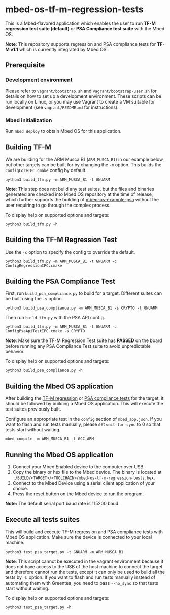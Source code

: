 # mbed-os-tf-m-regression-tests

This is a Mbed-flavored application which enables the user to run
**TF-M regression test suite (default)** or **PSA Compliance test suite**
with the Mbed OS.

**Note**: This repository supports regression and PSA compliance tests for
**TF-M v1.1** which is currently integrated by Mbed OS.

## Prerequisite

### Development environment

Please refer to `vagrant/bootstrap.sh` and `vagrant/bootstrap-user.sh` for
details on how to set up a development environment. These scripts can be run
locally on Linux, or you may use Vagrant to create a VM suitable for
development (see `vagrant/README.md` for instructions).

### Mbed initialization

Run `mbed deploy` to obtain Mbed OS for this application.

## Building TF-M

We are building for the ARM Musca B1 (`ARM_MUSCA_B1`) in our example
below, but other targets can be built for by changing the `-m` option.
This builds the `ConfigCoreIPC.cmake` config by default.

```
python3 build_tfm.py -m ARM_MUSCA_B1 -t GNUARM
```

**Note**: This step does not build any test suites, but the files and binaries
generated are checked into Mbed OS repository at the time of release, which
further supports the building of [mbed-os-example-psa](https://github.com/ARMmbed/mbed-os-example-psa)
without the user requiring to go through the complex process.

To display help on supported options and targets:

```
python3 build_tfm.py -h
```

## Building the TF-M Regression Test

Use the `-c` option to specify the config to override the default.

```
python3 build_tfm.py -m ARM_MUSCA_B1 -t GNUARM -c ConfigRegressionIPC.cmake
```

## Building the PSA Compliance Test

First, run `build_psa_compliance.py` to build for a target. Different suites can
be built using the `-s` option.

```
python3 build_psa_compliance.py -m ARM_MUSCA_B1 -s CRYPTO -t GNUARM
```

Then run `build_tfm.py` with the PSA API config.

```
python3 build_tfm.py -m ARM_MUSCA_B1 -t GNUARM -c ConfigPsaApiTestIPC.cmake -s CRYPTO
```

**Note**: Make sure the TF-M Regression Test suite has **PASSED** on the board before
running any PSA Compliance Test suite to avoid unpredictable behavior.

To display help on supported options and targets:

```
python3 build_psa_compliance.py -h
```

## Building the Mbed OS application

After building the [TF-M regression](#Building-the-TF-M-Regression-Test) or
[PSA compliance tests](#Building-the-PSA-Compliance-Test) for the target, it should be
followed by building a Mbed OS application. This will execute the test suites previously built.

Configure an appropriate test in the `config` section of `mbed_app.json`. If you want to
flash and run tests manually, please set `wait-for-sync` to 0 so that tests start without
waiting.

```
mbed compile -m ARM_MUSCA_B1 -t GCC_ARM
```

## Running the Mbed OS application

1. Connect your Mbed Enabled device to the computer over USB.
1. Copy the binary or hex file to the Mbed device. The binary is located at `./BUILD/<TARGET>/<TOOLCHAIN>/mbed-os-tf-m-regression-tests.hex`.
1. Connect to the Mbed Device using a serial client application of your choice.
1. Press the reset button on the Mbed device to run the program.

**Note:** The default serial port baud rate is 115200 baud.

## Execute all tests suites

This will build and execute TF-M regression and PSA compliance tests with
Mbed OS application. Make sure the device is connected to your local machine.


```
python3 test_psa_target.py -t GNUARM -m ARM_MUSCA_B1
```

**Note**: This script cannot be executed in the vagrant
environment because it does not have access to the USB of the host machine to
connect the target and therefore cannot run the tests, except it can only be
used to build all the tests by `-b` option.
If you want to flash and run tests manually instead of automating them with Greentea,
you need to pass `--no_sync` so that tests start without waiting.

To display help on supported options and targets:

```
python3 test_psa_target.py -h
```
